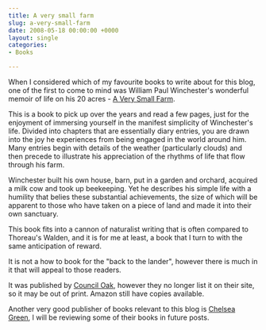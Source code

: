 ```yaml
---
title: A very small farm
slug: a-very-small-farm
date: 2008-05-18 00:00:00 +0000
layout: single
categories: 
- Books

---
```

[<img src="assets/images/2014/01/31eSHxS5elL.jpg" alt="" width="" height="" border="" align="left" />][amazon]

When I considered which of my favourite books to write about for this blog, one of the first to come to mind was William Paul Winchester's wonderful memoir of life on his 20 acres - [A Very Small Farm][amazon].

This is a book to pick up over the years and read a few pages, just for the enjoyment of immersing yourself in the manifest simplicity of Winchester's life. Divided into chapters that are essentially diary entries, you are drawn into the joy he experiences from being engaged in the world around him. Many entries begin with details of the weather (particularly clouds) and then precede to illustrate his appreciation of the rhythms of life that flow through his farm.

Winchester built his own house, barn, put in a garden and orchard, acquired a milk cow and took up beekeeping. Yet he describes his simple life with a humility that belies these substantial achievements, the size of which will be apparent to those who have taken on a piece of land and made it into their own sanctuary.

This book fits into a cannon of naturalist writing that is often compared to Thoreau's Walden, and it is for me at least, a book that I turn to with the same anticipation of reward.  

It is not a how to book for the "back to the lander", however there is much in it that will appeal to those readers.

It was published by [Council Oak](http://www.counciloakbooks.com/), however they no longer list it on their site, so it may be out of print. Amazon still have copies available.  

Another very good publisher of books relevant to this blog is [Chelsea Green][chelseagreen], I will be reviewing some of their books in future posts.

[amazon]: http://www.amazon.com/Very-Small-Farm-William-Winchester/dp/0806137789/ref=tmm_pap_swatch_0?qid=&amp;sr=&amp;tag=slowlane-20&amp;_encoding=UTF8
[chelseagreen]: http://www.chelseagreen.com/
